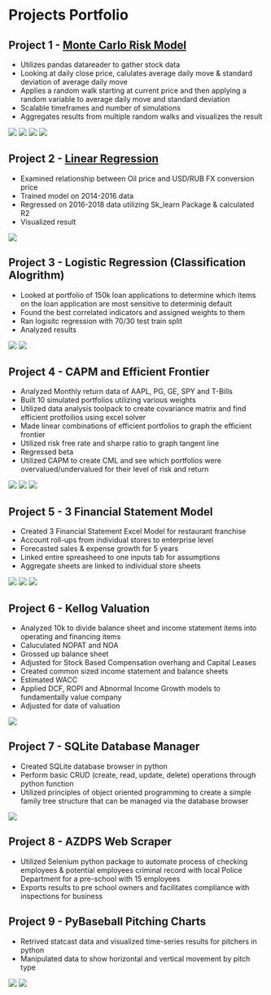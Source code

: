 # Projects Portfolio

## Project 1 - [Monte Carlo Risk Model](https://github.com/sjfollett/portfolio/tree/main/monte_carlo)
- Utilizes pandas datareader to gather stock data 
- Looking at daily close price, calulates average daily move & standard deviation of average daily move
- Applies a random walk starting at current price and then applying a random variable to average daily move and standard deviation
- Scalable timeframes and number of simulations 
- Aggregates results from multiple random walks and visualizes the result 

![](https://github.com/sjfollett/portfolio/blob/main/images/Spy%2060%20Day%20Outlook.png?raw=true)
![](https://github.com/sjfollett/portfolio/blob/main/images/Spy%20Outlook%20v%20Actual.png?raw=true)
![](https://github.com/sjfollett/portfolio/blob/main/images/Spy%20Monte%20Carlo%201.png?raw=true)
![](https://github.com/sjfollett/portfolio/blob/main/images/Spy%20Histogram.png?raw=true)

## Project 2 - [Linear Regression](https://github.com/sjfollett/portfolio/tree/main/linear_regression) 
- Examined relationship between Oil price and USD/RUB FX conversion price
- Trained model on 2014-2016 data 
- Regressed on 2016-2018 data utilizing Sk_learn Package & calculated R2 
- Visualized result

![](https://github.com/sjfollett/portfolio/blob/main/images/Oil%20to%20Rubles.png?raw=true)

## Project 3 - Logistic Regression (Classification Alogrithm)
- Looked at portfolio of 150k loan applications to determine which items on the loan application are most sensitive to determinig default
- Found the best correlated indicators and assigned weights to them 
- Ran logisitc regression with 70/30 test train split 
- Analyzed results 

![](https://github.com/sjfollett/portfolio/blob/main/images/Logisitic%20Regression.JPG)
![](https://github.com/sjfollett/portfolio/blob/main/images/Correlation%20Matrix.JPG)

## Project 4 - CAPM and Efficient Frontier 
- Analyzed Monthly return data of AAPL, PG, GE, SPY and T-Bills
- Built 10 simulated portfolios utilizing various weights 
- Utilized data analysis toolpack to create covariance matrix and find efficient protfoilios using excel solver
- Made linear combinations of efficient portfolios to graph the efficient frontier
- Utilized risk free rate and sharpe ratio to graph tangent line
- Regressed beta 
- Utilized CAPM to create CML and see which portfolios were overvalued/undervalued for their level of risk and return

![](https://github.com/sjfollett/portfolio/blob/main/images/EffecientFrontier.JPG?raw=true)
![](https://github.com/sjfollett/portfolio/blob/main/images/Beta%20Regression.JPG?raw=true)
![](https://github.com/sjfollett/portfolio/blob/main/images/SML.JPG?raw=true)

## Project 5 - 3 Financial Statement Model
- Created 3 Financial Statement Excel Model for restaurant franchise 
- Account roll-ups from individual stores to enterprise level
- Forecasted sales & expense growth for 5 years 
- Linked entire spreasheed to one inputs tab for assumptions
- Aggregate sheets are linked to individual store sheets 

![](https://github.com/sjfollett/portfolio/blob/main/images/P%26L.JPG)
![](https://github.com/sjfollett/portfolio/blob/main/images/Balance%20Sheet.JPG)
![](https://github.com/sjfollett/portfolio/blob/main/images/CashFlow.JPG)

## Project 6 - Kellog Valuation
- Analyzed 10k to divide balance sheet and income statement items into operating and financing items
- Caluculated NOPAT and NOA 
- Grossed up balance sheet 
- Adjusted for Stock Based Compensation overhang and Capital Leases
- Created common sized income statement and balance sheets
- Estimated WACC 
- Applied DCF, ROPI and Abnormal Income Growth models to fundamentally value company
- Adjusted for date of valuation

![](https://github.com/sjfollett/portfolio/blob/main/images/DCF.JPG?raw=true)

## Project 7 - SQLite Database Manager 
- Created SQLite database browser in python
- Perform basic CRUD (create, read, update, delete) operations through python function  
- Utilized principles of object oriented programming to create a simple family tree structure that can be managed via the database browser 

![](https://github.com/sjfollett/portfolio/blob/main/images/Database%20browser.JPG)

## Project 8 - AZDPS Web Scraper 
- Utilized Selenium python package to automate process of checking employees & potential employees criminal record with local Police Department for a pre-school with 15 employees
- Exports results to pre school owners and facilitates compliance with inspections for business 

## Project 9 - PyBaseball Pitching Charts 
- Retrived statcast data and visualized time-series results for pitchers in python 
- Manipulated data to show horizontal and vertical movement by pitch type

![](https://github.com/sjfollett/portfolio/blob/main/images/Mayers2020.png?raw=true)
![](https://github.com/sjfollett/portfolio/blob/main/images/Mayers2021.png?raw=true)
